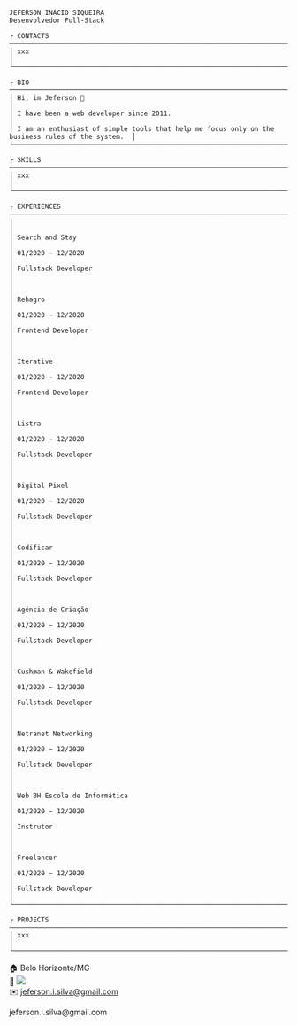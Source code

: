 <!--curriculum:start-->
```text
JEFERSON INÁCIO SIQUEIRA
Desenvolvedor Full-Stack

┌ CONTACTS ────────────────────────────────────────────────────────────────────────────────────────┐
│ xxx                                                                                              │
└──────────────────────────────────────────────────────────────────────────────────────────────────┘

┌ BIO ─────────────────────────────────────────────────────────────────────────────────────────────┐
│ Hi, im Jeferson 👋                                                                               │
│ I have been a web developer since 2011.                                                          │
│ I am an enthusiast of simple tools that help me focus only on the business rules of the system.  │
└──────────────────────────────────────────────────────────────────────────────────────────────────┘

┌ SKILLS ──────────────────────────────────────────────────────────────────────────────────────────┐
│ xxx                                                                                              │
└──────────────────────────────────────────────────────────────────────────────────────────────────┘

┌ EXPERIENCES ─────────────────────────────────────────────────────────────────────────────────────┐
│                                                                                                  │
│ Search and Stay                                                                                  │
│ 01/2020 ~ 12/2020                                                                                │
│ Fullstack Developer                                                                              │
│                                                                                                  │
│ Rehagro                                                                                          │
│ 01/2020 ~ 12/2020                                                                                │
│ Frontend Developer                                                                               │
│                                                                                                  │
│ Iterative                                                                                        │
│ 01/2020 ~ 12/2020                                                                                │
│ Frontend Developer                                                                               │
│                                                                                                  │
│ Listra                                                                                           │
│ 01/2020 ~ 12/2020                                                                                │
│ Fullstack Developer                                                                              │
│                                                                                                  │
│ Digital Pixel                                                                                    │
│ 01/2020 ~ 12/2020                                                                                │
│ Fullstack Developer                                                                              │
│                                                                                                  │
│ Codificar                                                                                        │
│ 01/2020 ~ 12/2020                                                                                │
│ Fullstack Developer                                                                              │
│                                                                                                  │
│ Agência de Criação                                                                               │
│ 01/2020 ~ 12/2020                                                                                │
│ Fullstack Developer                                                                              │
│                                                                                                  │
│ Cushman & Wakefield                                                                              │
│ 01/2020 ~ 12/2020                                                                                │
│ Fullstack Developer                                                                              │
│                                                                                                  │
│ Netranet Networking                                                                              │
│ 01/2020 ~ 12/2020                                                                                │
│ Fullstack Developer                                                                              │
│                                                                                                  │
│ Web BH Escola de Informática                                                                     │
│ 01/2020 ~ 12/2020                                                                                │
│ Instrutor                                                                                        │
│                                                                                                  │
│ Freelancer                                                                                       │
│ 01/2020 ~ 12/2020                                                                                │
│ Fullstack Developer                                                                              │
└──────────────────────────────────────────────────────────────────────────────────────────────────┘

┌ PROJECTS ────────────────────────────────────────────────────────────────────────────────────────┐
│ xxx                                                                                              │
└──────────────────────────────────────────────────────────────────────────────────────────────────┘
```
<!--curriculum:final-->


:house:    Belo Horizonte/MG <br>
:iphone:   <img src="https://img.shields.io/badge/&#x2b;&#x35;&#x35;&#160;&#x28;&#x33;&#x31;&#x29;&#160;&#x39;&#x39;&#x35;&#x32;&#x37;&#x2010;&#x31;&#x34;&#x32;&#x36;-ffffff"><br>
:envelope:  jeferson.i.silva@gmail.com

&#x6a;&#x65;&#x66;&#x65;&#x72;&#x73;&#x6f;&#x6e;&#x2e;&#x69;&#x2e;&#x73;&#x69;&#x6c;&#x76;&#x61;&#x40;&#x67;&#x6d;&#x61;&#x69;&#x6c;&#x2e;&#x63;&#x6f;&#x6d;

<!-- #### Hi, im Jeferson 👋
I have been a web developer since 2011.
I am an enthusiast of simple tools that help me focus only on the business rules of the system.

<h3 align="center">Skills</h3>
<p align="center">
    <img height="25px" src="https://img.shields.io/badge/MySQL-004260?style=for-the-badge&logo=mysql&logoColor=white">
    <img height="25px" src="https://img.shields.io/badge/PHP-7377ad?style=for-the-badge&logo=php&logoColor=ffffff">
    <img height="25px" src="https://img.shields.io/badge/Laravel-FF2D20?style=for-the-badge&logo=laravel&logoColor=white">
    <img height="25px" src="https://img.shields.io/badge/CSS-3595cf?style=for-the-badge&logo=css&logoColor=white">
    <img height="25px" src="https://img.shields.io/badge/HTML5-dd4b25"/>
    <img height="25px" src="https://img.shields.io/badge/Javascript-f0d53c"/>
    <br>
    <img height="25px" src="https://img.shields.io/badge/Wordpress-207196?style=for-the-badge&logo=wordpress&logoColor=ffffff">
    <img height="25px" src="https://img.shields.io/badge/Docker-2392e6"/>
    <img height="25px" src="https://img.shields.io/badge/Vue.js-35495E?style=for-the-badge&logo=vue.js&logoColor=4FC08D">
    <img height="25px" src="https://img.shields.io/badge/nuxt.js-00C58E?style=for-the-badge&logo=nuxt.js&logoColor=white">
    <img height="25px" src="https://img.shields.io/badge/Bootstrap-563D7C?style=for-the-badge&logo=bootstrap&logoColor=white">
    <br>
    <img height="25px" src="https://img.shields.io/badge/Unity-100000?style=for-the-badge&logo=unity&logoColor=white">
    <img height="25px" src=" https://img.shields.io/badge/Git-F05032?style=for-the-badge&logo=git&logoColor=white">
    <img height="25px" src="https://img.shields.io/badge/firebase-ffca28?style=for-the-badge&logo=firebase&logoColor=black">
    <img height="25px" src="https://img.shields.io/badge/jQuery-0769AD?style=for-the-badge&logo=jquery&logoColor=white">
    <img height="25px" src="https://img.shields.io/badge/Three.js-eeeeee?style=for-the-badge&logo=three.js&logoColor=000000">
</p>


<h5 align="center">Contact-me</h5>

<p align="center">
    <a href="https://www.linkedin.com/in/jeferson-siqueira/" target="_blank">
        <img src="https://img.shields.io/badge/LinkedIn-0077B5?style=for-the-badge&logo=linkedin&logoColor=white"/>
    </a>
    <a href="https://wa.me/message/NG7A2SW25XIEI1" target="_blank">
        <img src="https://img.shields.io/badge/WhatsApp-25D366?style=for-the-badge&logo=whatsapp&logoColor=white"/>
    </a>
    <a href="mailto:jeferson.i.silva@gmail.com" target="_blank">
        <img src="https://img.shields.io/badge/Gmail-D14836?style=for-the-badge&logo=gmail&logoColor=white"/>
    </a>
    <a href="https://labscript.dev" target="_blank">
        <img src="https://img.shields.io/badge/labscript.dev-100000?style=for-the-badge&logoColor=white"/>
    </a>
</p> -->

<!--START_SECTION:waka-->
<!--END_SECTION:waka-->

<!-- <br><br>
***

<h3 align="center">Stats</h3>

<p align="center">
    <img src="https://wakatime.com/share/@05fd4174-02f8-42e9-9cc9-d57c780c01f7/1921cb4d-198b-43f7-b774-5018b7cf5786.svg" alt="" width="45%">
    <img src="https://wakatime.com/share/@05fd4174-02f8-42e9-9cc9-d57c780c01f7/b5ae9621-2225-4e4e-a2ff-8f8bc941144a.svg" alt="" width="45%">
</p>
<br>

<p align="center">
    <img align="center" src="https://github-readme-stats.vercel.app/api/top-langs?username=jeff-silva&show_icons=true&locale=en&layout=compact&count_private=true" alt="jeff-silva" width="45%" /> &nbsp;
    <img align="center" src="https://github-readme-stats.vercel.app/api?username=jeff-silva&show_icons=true&locale=en&count_private=true" alt="jeff-silva" width="45%" />
    <br><br>
    <img src="https://github-profile-trophy.vercel.app/?username=jeff-silva&margin-w=15&margin-h=15&row=2&column=6" alt="jeff-silva" width="100%" />
    <br><br>
    <img src="https://github-readme-stats.vercel.app/api/wakatime?username=jeffsilva" alt="" height="200px">
</p>

![Snake animation](https://github.com/jeff-silva/jeff-silva/blob/output/github-contribution-grid-snake.svg) -->
